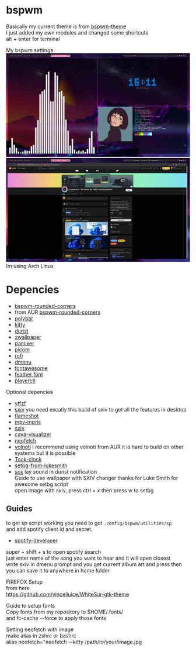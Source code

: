 # bspwm
Basically my current theme is from [bspwm-theme](https://github.com/sorahed/bspwmthemes) <br />
I just added my own modules and changed some shortcuts <br />
alt + enter for terminal


My bspwm settings
![Horizon](/desktop/currentsetup.png)
![Horizon](/desktop/currentsetup2.png)
Im using
	Arch Linux

# Depencies
+ [bspwm-rounded-corners](https://github.com/j-james/bspwm-rounded-corners) 
+ from AUR [bspwm-rounded-corners](https://aur.archlinux.org/packages/bspwm-rounded-corners/)
+ [polybar](https://github.com/polybar/polybar)
+ [kitty](https://github.com/kovidgoyal/kitty)
+ [dunst](https://github.com/dunst-project/dunst)
+ [xwallpaper](https://github.com/stoeckmann/xwallpaper)
+ [pamixer](https://github.com/cdemoulins/pamixer)
+ [picom](https://github.com/yshui/picom)
+ [rofi](https://github.com/davatorium/rofi)
+ [dmenu](https://tools.suckless.org/dmenu/)
+ [fontawesome](https://fontawesome.com/download)
+ [feather font](https://github.com/AT-UI/feather-font)
+ [playerctl](https://github.com/altdesktop/playerctl)


Optional depencies
+ [ytfzf](https://github.com/pystardust/ytfzf)
+ [sxiv](https://520liyan.xyz/explosion-mental/sxiv) you need excatly this build of sxiv to get all the features in desktop
+ [flameshot](https://github.com/flameshot-org/flameshot)
+ [mpv-mpris](https://github.com/hoyon/mpv-mpris)
+ [sxiv](https://github.com/muennich/sxiv)
+ [cava-visualizer](https://github.com/karlstav/cava)
+ [neofetch](https://github.com/dylanaraps/neofetch)
+ [volnoti](https://github.com/davidbrazdil/volnoti)
I recommend using volnoti from AUR it is hard to build on other systems but it is possible
+ [Tock-clock](https://github.com/nwtnni/tock)
+ [setbg-from-lukesmith](https://github.com/LukeSmithxyz/voidrice/tree/master/.local/bin)
+ [sox](https://github.com/chirlu/sox) lay sound in dunst notification <br />
Guide to use wallpaper with SXIV changer thanks for Luke Smith for awesome setbg script <br />
open image with sxiv, press ctrl + x then press w to setbg <br />

## Guides

to get sp script working you need to got `.config/bspwm/utilities/sp` <br />
and add spotify client id and secret. <br />
+ [spotify-developer](https://beta.developer.spotify.com/documentation/general/guides/app-settings/)

super + shift + s to open spotify search <br />
just enter name of the song you want to hear and it will open closest <br />
write sxiv in dmenu prompt and you get current album art and press then you can save it to anywhere in home folder <br />

FIREFOX Setup <br />
from here <br />
https://github.com/vinceliuice/WhiteSur-gtk-theme

Guide to setup fonts <br />
Copy fonts from my repository to $HOME/.fonts/ <br />
and fc-cache --force to apply those fonts <br />

Setting neofetch with image <br />
make alias in zshrc or bashrc <br />
alias neofetch="neofetch --kitty /path/to/your/image.jpg <br />
